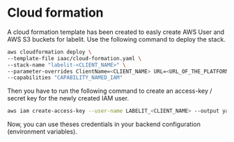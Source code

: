 # Cloud formation

A cloud formation template has been created to easly create AWS User and AWS S3 buckets for labelit. Use the following command to deploy the stack.

```bash
aws cloudformation deploy \
--template-file iaac/cloud-formation.yaml \
--stack-name "labelit-<CLIENT_NAME>" \
--parameter-overrides ClientName=<CLIENT_NAME> URL=<URL_OF_THE_PLATFORM> \
--capabilities "CAPABILITY_NAMED_IAM"
```

Then you have to run the following command to create an access-key / secret key for the newly created IAM user.

```bash
aws iam create-access-key --user-name LABELIT_<CLIENT_NAME> --output yaml
```

Now, you can use theses credentials in your backend configuration (environment variables).
